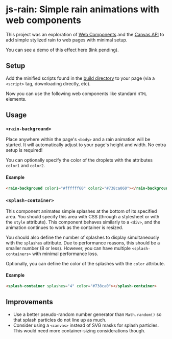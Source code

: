 # js-rain: Simple rain animations with web components

This project was an exploration of
[Web Components](https://developer.mozilla.org/en-US/docs/Web/API/Web_components)
and the
[Canvas API](https://developer.mozilla.org/en-US/docs/Web/API/Canvas_API)
to add simple stylized rain to web pages with minimal setup.

You can see a demo of this effect here (link pending).

## Setup

Add the minified scripts found in the [build directory](/build)
to your page (via a `<script>` tag, downloading directly, etc).

Now you can use the following web components like standard `HTML` elements.

## Usage

### `<rain-background>`

Place anywhere within the page's `<body>` and a rain animation will be started.
It will automatically adjust to your page's height and width. No extra setup
is required!

You can optionally specify the color of the droplets with the attributes
`color1` and `color2`.

#### Example

```html
<rain-background color1="#ffffff60" color2="#738ca060"></rain-background>
```

### `<splash-container>`

This component animates simple splashes at the bottom of its specified area.
You should specify this area with CSS (through a stylesheet or with the `style`
attribute). This component behaves similarly to a `<div>`, and the animation
continues to work as the container is resized.

You should also define the number of splashes to display simultaneously with the
`splashes` attribute.
Due to performance reasons, this should be a smaller number (8 or less). However,
you can have multiple `<splash-containers>` with minimal performance loss.

Optionally, you can define the color of the splashes with the `color` attribute.

#### Example

```html
<splash-container splashes="4" color="#738ca0"></splash-container>
```

## Improvements

- Use a better pseudo-random number generator than `Math.random()` so that splash particles
  do not line up as much.
- Consider using a `<canvas>` instead of SVG masks for splash particles. This would need
  more container-sizing considerations though.
